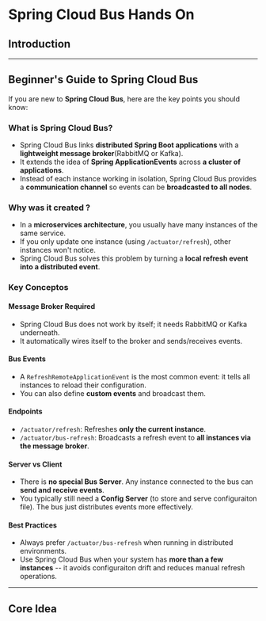 # Spring Cloud Bus Hands On

## Introduction 

---

## Beginner's Guide to Spring Cloud Bus 
If you are new to **Spring Cloud Bus**, here are the key points you should know: 

### What is Spring Cloud Bus? 
- Spring Cloud Bus links **distributed Spring Boot applications** with a **lightweight message broker**(RabbitMQ or Kafka).
- It extends the idea of **Spring ApplicationEvents** across **a cluster of applications**.
- Instead of each instance working in isolation, Spring Cloud Bus provides a **communication channel** so events can be **broadcasted to all nodes**.

### Why was it created ? 
- In a **microservices architecture**, you usually have many instances of the same service. 
- If you only update one instance (using `/actuator/refresh`), other instances won't notice. 
- Spring Cloud Bus solves this problem by turning a **local refresh event into a distributed event**.

### Key Conceptos 
#### Message Broker Required 
- Spring Cloud Bus does not work by itself; it needs RabbitMQ or Kafka underneath. 
- It automatically wires itself to the broker and sends/receives events. 

#### Bus Events 
- A `RefreshRemoteApplicationEvent` is the most common event: it tells all instances to reload their configuration.
- You can also define **custom events** and broadcast them. 

#### Endpoints 
- `/actuator/refresh`: Refreshes **only the current instance**.
- `/actuator/bus-refresh`: Broadcasts a refresh event to **all instances via the message broker**. 

#### Server vs Client 
- There is **no special Bus Server**. Any instance connected to the bus can **send and receive events**. 
- You typically still need a **Config Server** (to store and serve configuraiton file). The bus just distributes events more effectively.


#### Best Practices 
- Always prefer `/actuator/bus-refresh` when running in distributed environments.
- Use Spring Cloud Bus when your system has **more than a few instances** -- it avoids configuraiton drift and reduces manual refresh operations.

---

## Core Idea 

